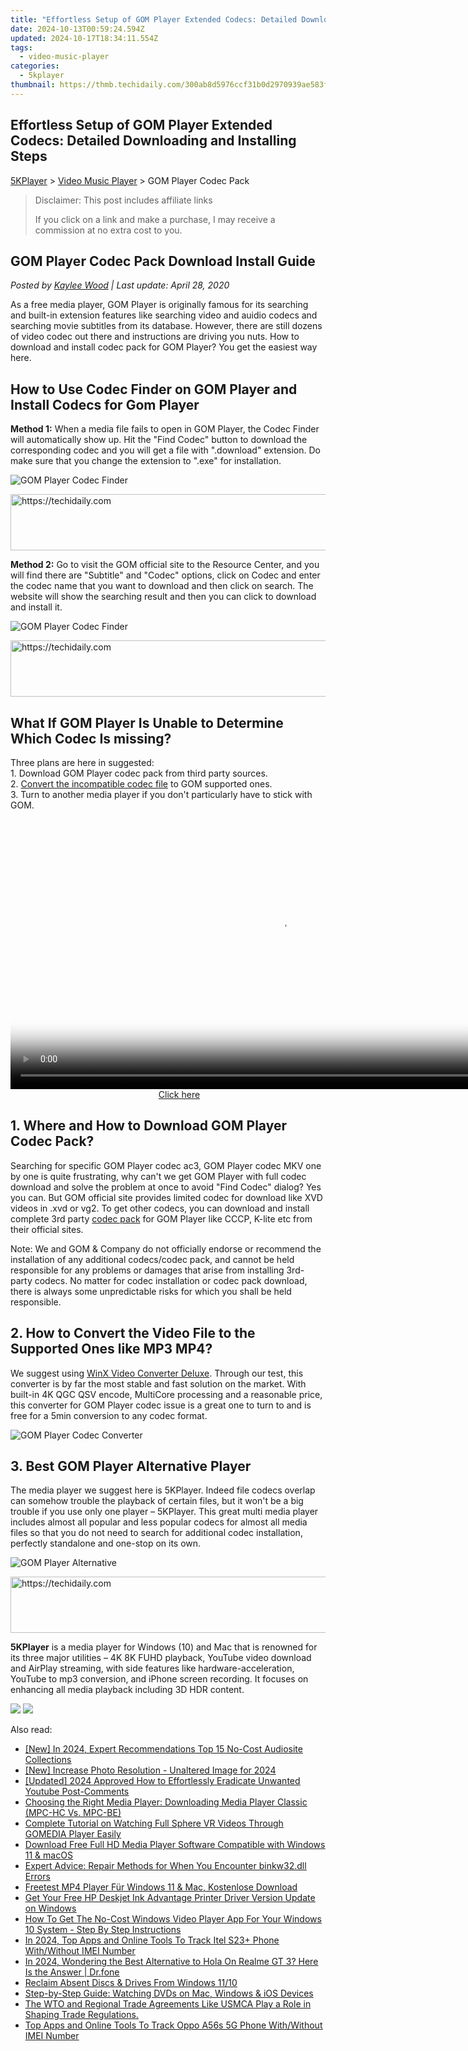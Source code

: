 ```yaml
---
title: "Effortless Setup of GOM Player Extended Codecs: Detailed Downloading and Installing Steps"
date: 2024-10-13T00:59:24.594Z
updated: 2024-10-17T18:34:11.554Z
tags:
  - video-music-player
categories:
  - 5kplayer
thumbnail: https://thmb.techidaily.com/300ab8d5976ccf31b0d2970939ae583f50bd954e838c66ca43450f63be8d3d0c.jpg
---
```


## Effortless Setup of GOM Player Extended Codecs: Detailed Downloading and Installing Steps

[5KPlayer](https://tools.techidaily.com/5kplayer/products/) \> [Video Music Player](https://tools.techidaily.com/5kplayer/video-music-player/) \> GOM Player Codec Pack

>  Disclaimer: This post includes affiliate links
>
>  If you click on a link and make a purchase, I may receive a commission at no extra cost to you.
>

## GOM Player Codec Pack Download Install Guide

 _Posted by [Kaylee Wood](https://www.quora.com/profile/Amanda-Hu-21) | Last update: April 28, 2020_

As a free media player, GOM Player is originally famous for its searching and built-in extension features like searching video and auidio codecs and searching movie subtitles from its database. However, there are still dozens of video codec out there and instructions are driving you nuts. How to download and install codec pack for GOM Player? You get the easiest way here.

## How to Use Codec Finder on GOM Player and Install Codecs for Gom Player

**Method 1:** When a media file fails to open in GOM Player, the Codec Finder will automatically show up. Hit the "Find Codec" button to download the corresponding codec and you will get a file with ".download" extension. Do make sure that you change the extension to ".exe" for installation.

![GOM Player Codec Finder](https://www.5kplayer.com/video-music-player/img/gomplayer-find-codec.jpg)

<!-- affiliate ads begin -->
<a href="https://aligracehair.sjv.io/c/5597632/2027167/19272" target="_top" id="2027167">
  <img src="//a.impactradius-go.com/display-ad/19272-2027167" border="0" alt="https://techidaily.com" width="728" height="90"/>
</a>
<img height="0" width="0" src="https://aligracehair.sjv.io/i/5597632/2027167/19272" style="position:absolute;visibility:hidden;" border="0" />
<!-- affiliate ads end -->

**Method 2:** Go to visit the GOM official site to the Resource Center, and you will find there are "Subtitle" and "Codec" options, click on Codec and enter the codec name that you want to download and then click on search. The website will show the searching result and then you can click to download and install it. 

![GOM Player Codec Finder](https://www.5kplayer.com/video-music-player/img/gomplayer-find-codec-2.jpg)

<!-- affiliate ads begin -->
<a href="https://appsumo.8odi.net/c/5597632/2137380/7443" target="_top" id="2137380">
  <img src="//a.impactradius-go.com/display-ad/7443-2137380" border="0" alt="https://techidaily.com" width="728" height="90"/>
</a>
<img height="0" width="0" src="https://appsumo.8odi.net/i/5597632/2137380/7443" style="position:absolute;visibility:hidden;" border="0" />
<!-- affiliate ads end -->

## What If GOM Player Is Unable to Determine Which Codec Is missing?

 Three plans are here in suggested:  
 1\. Download GOM Player codec pack from third party sources.  
 2\. [Convert the incompatible codec file](https://tools.techidaily.com/5kplayer/youtube-download/) to GOM supported ones.  
 3\. Turn to another media player if you don't particularly have to stick with GOM. 

<!-- affiliate ads begin -->
<span id="1424531">
					<video width="864" height="NaN" style="cursor:pointer"
           poster="//a.impactradius-go.com/display-clicktoplayimage/1424531.png"
           onclick="if(!this.playClicked){this.play();this.setAttribute('controls',true);this.playClicked=true;}">
	   <source src="//a.impactradius-go.com/display-ad/16446-1424531">
	   <img src="//a.impactradius-go.com/display-clicktoplayimage/1424531.png" style="border: none; height: 100%; width: 100%; object-fit: contain">
	</video>
	<div style="width:540px;text-align:center"><a href="javascript:window.open(decodeURIComponent('https%3A%2F%2Flaganoo.pxf.io%2Fc%2F5597632%2F1424531%2F16446'), '_blank');void(0);">Click here</a></div>
</span>
<img height="0" width="0" src="https://imp.pxf.io/i/5597632/1424531/16446" style="position:absolute;visibility:hidden;" border="0" />
<!-- affiliate ads end -->

## 1\. Where and How to Download GOM Player Codec Pack?

Searching for specific GOM Player codec ac3, GOM Player codec MKV one by one is quite frustrating, why can't we get GOM Player with full codec download and solve the problem at once to avoid "Find Codec" dialog? Yes you can. But GOM official site provides limited codec for download like XVD videos in .xvd or vg2\. To get other codecs, you can download and install complete 3rd party [codec pack](https://tools.techidaily.com/5kplayer/video-music-player/) for GOM Player like CCCP, K-lite etc from their official sites. 

Note: We and GOM & Company do not officially endorse or recommend the installation of any additional codecs/codec pack, and cannot be held responsible for any problems or damages that arise from installing 3rd-party codecs. No matter for codec installation or codec pack download, there is always some unpredictable risks for which you shall be held responsible.

## 2\. How to Convert the Video File to the Supported Ones like MP3 MP4?

We suggest using [WinX Video Converter Deluxe](https://tools.techidaily.com/winxdvd/winxvideo-ai/). Through our test, this converter is by far the most stable and fast solution on the market. With built-in 4K QGC QSV encode, MultiCore processing and a reasonable price, this converter for GOM Player codec issue is a great one to turn to and is free for a 5min conversion to any codec format.

![GOM Player Codec Converter](https://www.5kplayer.com/video-music-player/../software/img/winxconverter.png)

## 3\. Best GOM Player Alternative Player

The media player we suggest here is 5KPlayer. Indeed file codecs overlap can somehow trouble the playback of certain files, but it won't be a big trouble if you use only one player – 5KPlayer. This great multi media player includes almost all popular and less popular codecs for almost all media files so that you do not need to search for additional codec installation, perfectly standalone and one-stop on its own.

![GOM Player Alternative](https://www.5kplayer.com/video-music-player/../youtube-download/img/5kplayer-icon-1202.png)

<!-- affiliate ads begin -->
<a href="https://bluettius.sjv.io/c/5597632/2139111/17108" target="_top" id="2139111">
  <img src="//a.impactradius-go.com/display-ad/17108-2139111" border="0" alt="https://techidaily.com" width="728" height="90"/>
</a>
<img height="0" width="0" src="https://bluettius.sjv.io/i/5597632/2139111/17108" style="position:absolute;visibility:hidden;" border="0" />
<!-- affiliate ads end -->

**5KPlayer** is a media player for Windows (10) and Mac that is renowned for its three major utilities – 4K 8K FUHD playback, YouTube video download and AirPlay streaming, with side features like hardware-acceleration, YouTube to mp3 conversion, and iPhone screen recording. It focuses on enhancing all media playback including 3D HDR content. 

[![](https://www.5kplayer.com/video-music-player/../button/freedownbackwin.png)](https://tools.techidaily.com/5kplayer/products/) [![](https://www.5kplayer.com/video-music-player/../button/freedownbackmac.png)](https://tools.techidaily.com/5kplayer/products/)

<ins class="adsbygoogle"
     style="display:block"
     data-ad-format="autorelaxed"
     data-ad-client="ca-pub-7571918770474297"
     data-ad-slot="1223367746"></ins>

<ins class="adsbygoogle"
     style="display:block"
     data-ad-client="ca-pub-7571918770474297"
     data-ad-slot="8358498916"
     data-ad-format="auto"
     data-full-width-responsive="true"></ins>

<span class="atpl-alsoreadstyle">Also read:</span>
<div><ul>
<li><a href="https://facebook-video-share.techidaily.com/new-in-2024-expert-recommendations-top-15-no-cost-audiosite-collections/"><u>[New] In 2024, Expert Recommendations Top 15 No-Cost Audiosite Collections</u></a></li>
<li><a href="https://fox-links.techidaily.com/new-increase-photo-resolution-unaltered-image-for-2024/"><u>[New] Increase Photo Resolution - Unaltered Image for 2024</u></a></li>
<li><a href="https://youtube-sure.techidaily.com/ed-2024-approved-how-to-effortlessly-eradicate-unwanted-youtube-post-comments/"><u>[Updated] 2024 Approved How to Effortlessly Eradicate Unwanted Youtube Post-Comments</u></a></li>
<li><a href="https://video-creation-software.techidaily.com/choosing-the-right-media-player-downloading-media-player-classic-mpc-hc-vs-mpc-be/"><u>Choosing the Right Media Player: Downloading Media Player Classic (MPC-HC Vs. MPC-BE)</u></a></li>
<li><a href="https://video-creation-software.techidaily.com/complete-tutorial-on-watching-full-sphere-vr-videos-through-gomedia-player-easily/"><u>Complete Tutorial on Watching Full Sphere VR Videos Through GOMEDIA Player Easily</u></a></li>
<li><a href="https://video-creation-software.techidaily.com/download-free-full-hd-media-player-software-compatible-with-windows-11-and-macos/"><u>Download Free Full HD Media Player Software Compatible with Windows 11 & macOS</u></a></li>
<li><a href="https://techtrends.techidaily.com/expert-advice-repair-methods-for-when-you-encounter-binkw32dll-errors/"><u>Expert Advice: Repair Methods for When You Encounter binkw32.dll Errors</u></a></li>
<li><a href="https://video-creation-software.techidaily.com/freetest-mp4-player-fur-windows-11-and-mac-kostenlose-download/"><u>Freetest MP4 Player Für Windows 11 & Mac, Kostenlose Download</u></a></li>
<li><a href="https://win-amazing.techidaily.com/get-your-free-hp-deskjet-ink-advantage-printer-driver-version-update-on-windows/"><u>Get Your Free HP Deskjet Ink Advantage Printer Driver Version Update on Windows</u></a></li>
<li><a href="https://video-creation-software.techidaily.com/how-to-get-the-no-cost-windows-video-player-app-for-your-windows-10-system-step-by-step-instructions/"><u>How To Get The No-Cost Windows Video Player App For Your Windows 10 System - Step By Step Instructions</u></a></li>
<li><a href="https://unlock-android.techidaily.com/in-2024-top-apps-and-online-tools-to-track-itel-s23plus-phone-withwithout-imei-number-by-drfone-android/"><u>In 2024, Top Apps and Online Tools To Track Itel S23+ Phone With/Without IMEI Number</u></a></li>
<li><a href="https://phone-solutions.techidaily.com/in-2024-wondering-the-best-alternative-to-hola-on-realme-gt-3-here-is-the-answer-drfone-by-drfone-virtual-android/"><u>In 2024, Wondering the Best Alternative to Hola On Realme GT 3? Here Is the Answer | Dr.fone</u></a></li>
<li><a href="https://driver-error.techidaily.com/reclaim-absent-discs-and-drives-from-windows-1110/"><u>Reclaim Absent Discs & Drives From Windows 11/10</u></a></li>
<li><a href="https://video-creation-software.techidaily.com/step-by-step-guide-watching-dvds-on-mac-windows-and-ios-devices/"><u>Step-by-Step Guide: Watching DVDs on Mac, Windows & iOS Devices</u></a></li>
<li><a href="https://video-creation-software.techidaily.com/the-wto-and-regional-trade-agreements-like-usmca-play-a-role-in-shaping-trade-regulations/"><u>The WTO and Regional Trade Agreements Like USMCA Play a Role in Shaping Trade Regulations.</u></a></li>
<li><a href="https://easy-unlock-android.techidaily.com/top-apps-and-online-tools-to-track-oppo-a56s-5g-phone-withwithout-imei-number-by-drfone-android/"><u>Top Apps and Online Tools To Track Oppo A56s 5G Phone With/Without IMEI Number</u></a></li>
</ul></div>

